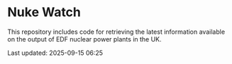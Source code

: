 # Nuke Watch

This repository includes code for retrieving the latest information available on the output of EDF nuclear power plants in the UK.

Last updated: 2025-09-15 06:25
